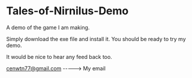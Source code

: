 # Tales-of-Nirnilus-Demo
A demo of the game I am making.

Simply download the exe file and install it. 
You should be ready to try my demo.

It would be nice to hear any feed back too.

cenwtn77@gmail.com   -----> My email
